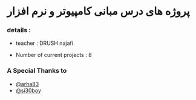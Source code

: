 # پروژه های درس مبانی کامپیوتر و نرم افزار 
### details :
- teacher : DRUSH najafi 

- Number of current projects : 8 

### A Special Thanks to
- [@arha83](https://github.com/arha83)
- [@si30boy](https://github.com/si30boy)

#
